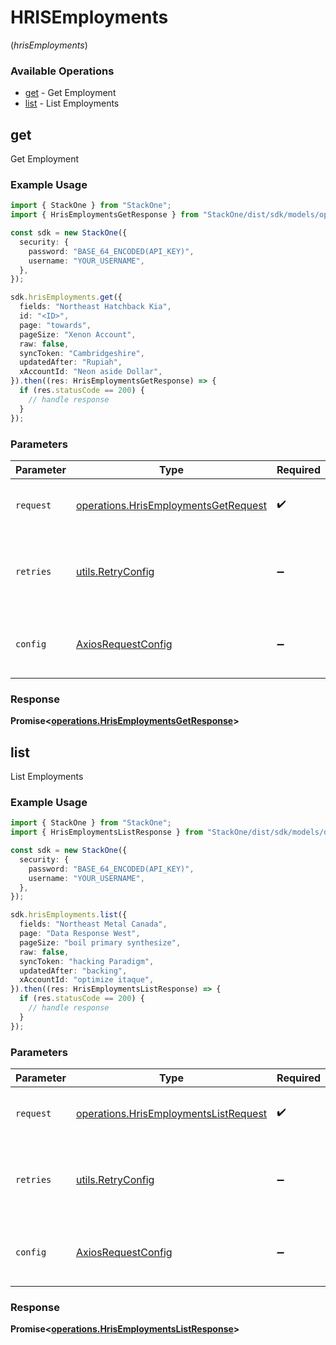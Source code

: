 # HRISEmployments
(*hrisEmployments*)

### Available Operations

* [get](#get) - Get Employment
* [list](#list) - List Employments

## get

Get Employment

### Example Usage

```typescript
import { StackOne } from "StackOne";
import { HrisEmploymentsGetResponse } from "StackOne/dist/sdk/models/operations";

const sdk = new StackOne({
  security: {
    password: "BASE_64_ENCODED(API_KEY)",
    username: "YOUR_USERNAME",
  },
});

sdk.hrisEmployments.get({
  fields: "Northeast Hatchback Kia",
  id: "<ID>",
  page: "towards",
  pageSize: "Xenon Account",
  raw: false,
  syncToken: "Cambridgeshire",
  updatedAfter: "Rupiah",
  xAccountId: "Neon aside Dollar",
}).then((res: HrisEmploymentsGetResponse) => {
  if (res.statusCode == 200) {
    // handle response
  }
});
```

### Parameters

| Parameter                                                                                    | Type                                                                                         | Required                                                                                     | Description                                                                                  |
| -------------------------------------------------------------------------------------------- | -------------------------------------------------------------------------------------------- | -------------------------------------------------------------------------------------------- | -------------------------------------------------------------------------------------------- |
| `request`                                                                                    | [operations.HrisEmploymentsGetRequest](../../models/operations/hrisemploymentsgetrequest.md) | :heavy_check_mark:                                                                           | The request object to use for the request.                                                   |
| `retries`                                                                                    | [utils.RetryConfig](../../models/utils/retryconfig.md)                                       | :heavy_minus_sign:                                                                           | Configuration to override the default retry behavior of the client.                          |
| `config`                                                                                     | [AxiosRequestConfig](https://axios-http.com/docs/req_config)                                 | :heavy_minus_sign:                                                                           | Available config options for making requests.                                                |


### Response

**Promise<[operations.HrisEmploymentsGetResponse](../../models/operations/hrisemploymentsgetresponse.md)>**


## list

List Employments

### Example Usage

```typescript
import { StackOne } from "StackOne";
import { HrisEmploymentsListResponse } from "StackOne/dist/sdk/models/operations";

const sdk = new StackOne({
  security: {
    password: "BASE_64_ENCODED(API_KEY)",
    username: "YOUR_USERNAME",
  },
});

sdk.hrisEmployments.list({
  fields: "Northeast Metal Canada",
  page: "Data Response West",
  pageSize: "boil primary synthesize",
  raw: false,
  syncToken: "hacking Paradigm",
  updatedAfter: "backing",
  xAccountId: "optimize itaque",
}).then((res: HrisEmploymentsListResponse) => {
  if (res.statusCode == 200) {
    // handle response
  }
});
```

### Parameters

| Parameter                                                                                      | Type                                                                                           | Required                                                                                       | Description                                                                                    |
| ---------------------------------------------------------------------------------------------- | ---------------------------------------------------------------------------------------------- | ---------------------------------------------------------------------------------------------- | ---------------------------------------------------------------------------------------------- |
| `request`                                                                                      | [operations.HrisEmploymentsListRequest](../../models/operations/hrisemploymentslistrequest.md) | :heavy_check_mark:                                                                             | The request object to use for the request.                                                     |
| `retries`                                                                                      | [utils.RetryConfig](../../models/utils/retryconfig.md)                                         | :heavy_minus_sign:                                                                             | Configuration to override the default retry behavior of the client.                            |
| `config`                                                                                       | [AxiosRequestConfig](https://axios-http.com/docs/req_config)                                   | :heavy_minus_sign:                                                                             | Available config options for making requests.                                                  |


### Response

**Promise<[operations.HrisEmploymentsListResponse](../../models/operations/hrisemploymentslistresponse.md)>**

